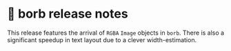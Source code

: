 # :mega: borb release notes

This release features the arrival of `RGBA` `Image` objects in `borb`.
There is also a significant speedup in text layout due to a clever width-estimation.